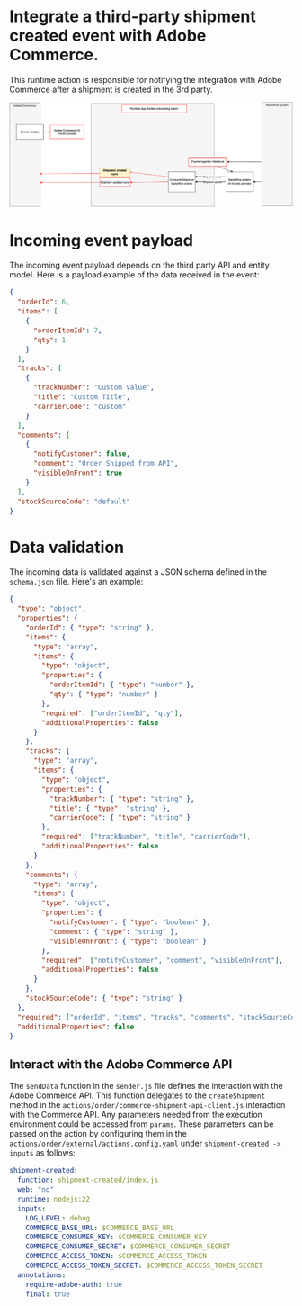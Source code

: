 # Integrate a third-party shipment created event with Adobe Commerce.

This runtime action is responsible for notifying the integration with Adobe Commerce after a shipment is created in the 3rd party.

![Alt text](ExternalShipmentCreateSync.png "Title")

# Incoming event payload

The incoming event payload depends on the third party API and entity model.
Here is a payload example of the data received in the event:

```json
{
  "orderId": 6,
  "items": [
    {
      "orderItemId": 7,
      "qty": 1
    }
  ],
  "tracks": [
    {
      "trackNumber": "Custom Value",
      "title": "Custom Title",
      "carrierCode": "custom"
    }
  ],
  "comments": [
    {
      "notifyCustomer": false,
      "comment": "Order Shipped from API",
      "visibleOnFront": true
    }
  ],
  "stockSourceCode": "default"
}
```

# Data validation

The incoming data is validated against a JSON schema defined in the `schema.json` file.
Here's an example:

```json
{
  "type": "object",
  "properties": {
    "orderId": { "type": "string" },
    "items": {
      "type": "array",
      "items": {
        "type": "object",
        "properties": {
          "orderItemId": { "type": "number" },
          "qty": { "type": "number" }
        },
        "required": ["orderItemId", "qty"],
        "additionalProperties": false
      }
    },
    "tracks": {
      "type": "array",
      "items": {
        "type": "object",
        "properties": {
          "trackNumber": { "type": "string" },
          "title": { "type": "string" },
          "carrierCode": { "type": "string" }
        },
        "required": ["trackNumber", "title", "carrierCode"],
        "additionalProperties": false
      }
    },
    "comments": {
      "type": "array",
      "items": {
        "type": "object",
        "properties": {
          "notifyCustomer": { "type": "boolean" },
          "comment": { "type": "string" },
          "visibleOnFront": { "type": "boolean" }
        },
        "required": ["notifyCustomer", "comment", "visibleOnFront"],
        "additionalProperties": false
      }
    },
    "stockSourceCode": { "type": "string" }
  },
  "required": ["orderId", "items", "tracks", "comments", "stockSourceCode"],
  "additionalProperties": false
}
```

## Interact with the Adobe Commerce API

The `sendData` function in the `sender.js` file defines the interaction with the Adobe Commerce API.
This function delegates to the `createShipment` method in the `actions/order/commerce-shipment-api-client.js` interaction with the Commerce API.
Any parameters needed from the execution environment could be accessed from `params`.
These parameters can be passed on the action by configuring them in the `actions/order/external/actions.config.yaml` under `shipment-created -> inputs` as follows:

```yaml
shipment-created:
  function: shipment-created/index.js
  web: "no"
  runtime: nodejs:22
  inputs:
    LOG_LEVEL: debug
    COMMERCE_BASE_URL: $COMMERCE_BASE_URL
    COMMERCE_CONSUMER_KEY: $COMMERCE_CONSUMER_KEY
    COMMERCE_CONSUMER_SECRET: $COMMERCE_CONSUMER_SECRET
    COMMERCE_ACCESS_TOKEN: $COMMERCE_ACCESS_TOKEN
    COMMERCE_ACCESS_TOKEN_SECRET: $COMMERCE_ACCESS_TOKEN_SECRET
  annotations:
    require-adobe-auth: true
    final: true
```
